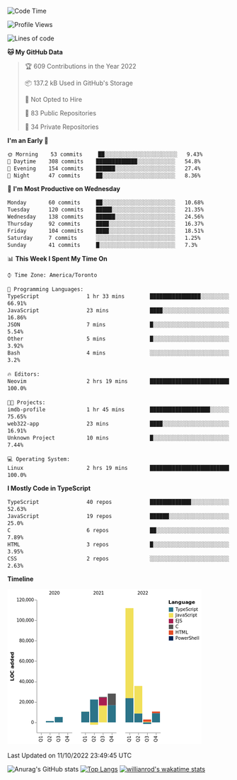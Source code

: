 <!--START_SECTION:waka-->
![Code Time](http://img.shields.io/badge/Code%20Time-292%20hrs%2010%20mins-blue)

![Profile Views](http://img.shields.io/badge/Profile%20Views-6-blue)

![Lines of code](https://img.shields.io/badge/From%20Hello%20World%20I%27ve%20Written-250%20Thousand%20lines%20of%20code-blue)

**🐱 My GitHub Data** 

> 🏆 609 Contributions in the Year 2022
 > 
> 📦 137.2 kB Used in GitHub's Storage 
 > 
> 🚫 Not Opted to Hire
 > 
> 📜 83 Public Repositories 
 > 
> 🔑 34 Private Repositories  
 > 
**I'm an Early 🐤** 

```text
🌞 Morning    53 commits     ██░░░░░░░░░░░░░░░░░░░░░░░   9.43% 
🌆 Daytime    308 commits    █████████████░░░░░░░░░░░░   54.8% 
🌃 Evening    154 commits    ██████░░░░░░░░░░░░░░░░░░░   27.4% 
🌙 Night      47 commits     ██░░░░░░░░░░░░░░░░░░░░░░░   8.36%

```
📅 **I'm Most Productive on Wednesday** 

```text
Monday       60 commits     ██░░░░░░░░░░░░░░░░░░░░░░░   10.68% 
Tuesday      120 commits    █████░░░░░░░░░░░░░░░░░░░░   21.35% 
Wednesday    138 commits    ██████░░░░░░░░░░░░░░░░░░░   24.56% 
Thursday     92 commits     ████░░░░░░░░░░░░░░░░░░░░░   16.37% 
Friday       104 commits    ████░░░░░░░░░░░░░░░░░░░░░   18.51% 
Saturday     7 commits      ░░░░░░░░░░░░░░░░░░░░░░░░░   1.25% 
Sunday       41 commits     █░░░░░░░░░░░░░░░░░░░░░░░░   7.3%

```


📊 **This Week I Spent My Time On** 

```text
⌚︎ Time Zone: America/Toronto

💬 Programming Languages: 
TypeScript               1 hr 33 mins        ████████████████░░░░░░░░░   66.91% 
JavaScript               23 mins             ████░░░░░░░░░░░░░░░░░░░░░   16.86% 
JSON                     7 mins              █░░░░░░░░░░░░░░░░░░░░░░░░   5.54% 
Other                    5 mins              █░░░░░░░░░░░░░░░░░░░░░░░░   3.92% 
Bash                     4 mins              ░░░░░░░░░░░░░░░░░░░░░░░░░   3.2%

🔥 Editors: 
Neovim                   2 hrs 19 mins       █████████████████████████   100.0%

🐱‍💻 Projects: 
imdb-profile             1 hr 45 mins        ███████████████████░░░░░░   75.65% 
web322-app               23 mins             ████░░░░░░░░░░░░░░░░░░░░░   16.91% 
Unknown Project          10 mins             █░░░░░░░░░░░░░░░░░░░░░░░░   7.44%

💻 Operating System: 
Linux                    2 hrs 19 mins       █████████████████████████   100.0%

```

**I Mostly Code in TypeScript** 

```text
TypeScript               40 repos            █████████████░░░░░░░░░░░░   52.63% 
JavaScript               19 repos            ██████░░░░░░░░░░░░░░░░░░░   25.0% 
C                        6 repos             ██░░░░░░░░░░░░░░░░░░░░░░░   7.89% 
HTML                     3 repos             █░░░░░░░░░░░░░░░░░░░░░░░░   3.95% 
CSS                      2 repos             ░░░░░░░░░░░░░░░░░░░░░░░░░   2.63%

```


**Timeline**

![Chart not found](https://raw.githubusercontent.com/wise-introvert/wise-introvert/master/charts/bar_graph.png) 


 Last Updated on 11/10/2022 23:49:45 UTC
<!--END_SECTION:waka-->

![Anurag's GitHub stats](https://github-readme-stats.vercel.app/api?username=wise-introvert&count_private=true&show_icons=true)
[![Top Langs](https://github-readme-stats.vercel.app/api/top-langs/?username=wise-introvert&langs_count=10)](https://github.com/anuraghazra/github-readme-stats)
[![willianrod's wakatime stats](https://github-readme-stats.vercel.app/api/wakatime?username=wiseintrovert)](https://github.com/anuraghazra/github-readme-stats)
